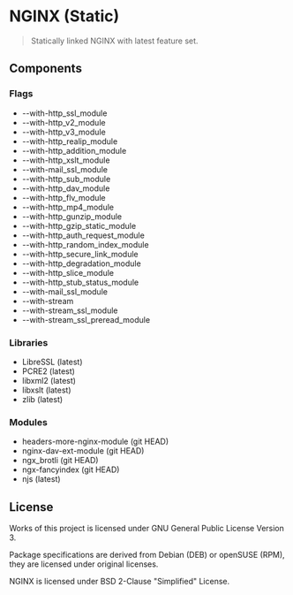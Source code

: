# NGINX (Static)

> Statically linked NGINX with latest feature set.

## Components

### Flags

- --with-http_ssl_module
- --with-http_v2_module
- --with-http_v3_module
- --with-http_realip_module
- --with-http_addition_module
- --with-http_xslt_module
- --with-mail_ssl_module
- --with-http_sub_module
- --with-http_dav_module
- --with-http_flv_module
- --with-http_mp4_module
- --with-http_gunzip_module
- --with-http_gzip_static_module
- --with-http_auth_request_module
- --with-http_random_index_module
- --with-http_secure_link_module
- --with-http_degradation_module
- --with-http_slice_module
- --with-http_stub_status_module
- --with-mail_ssl_module
- --with-stream
- --with-stream_ssl_module
- --with-stream_ssl_preread_module

### Libraries

- LibreSSL (latest)
- PCRE2 (latest)
- libxml2 (latest)
- libxslt (latest)
- zlib (latest)

### Modules

- headers-more-nginx-module (git HEAD)
- nginx-dav-ext-module (git HEAD)
- ngx_brotli (git HEAD)
- ngx-fancyindex (git HEAD)
- njs (latest)

## License

Works of this project is licensed under GNU General Public License Version 3.

Package specifications are derived from Debian (DEB) or openSUSE (RPM), they are licensed under original licenses.

NGINX is licensed under BSD 2-Clause "Simplified" License.
